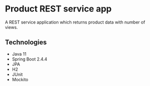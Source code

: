 Product REST service app
======

A REST service application which returns product data with number of views. 

Technologies
------

* Java 11
* Spring Boot 2.4.4
* JPA
* H2
* JUnit
* Mockito
